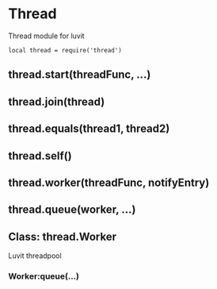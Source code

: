 # Thread

Thread module for luvit  

`local thread = require('thread')`

## thread.start(threadFunc, ...)

## thread.join(thread)

## thread.equals(thread1, thread2)

## thread.self()

## thread.worker(threadFunc, notifyEntry)

## thread.queue(worker, ...)

## Class: thread.Worker

Luvit threadpool

### Worker:queue(...)
